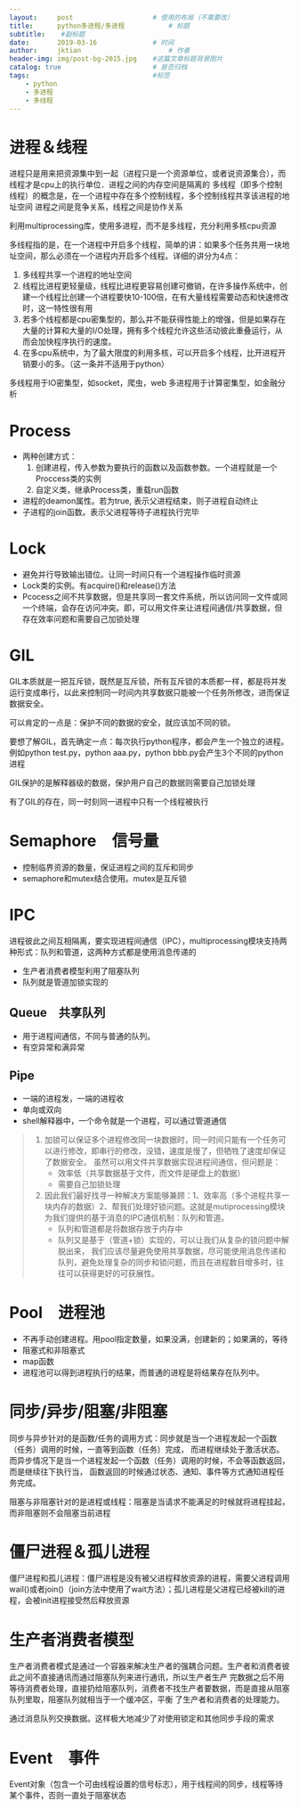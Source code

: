 ```yaml
---
layout:     post   				    # 使用的布局（不需要改）
title:      python多进程/多进程			# 标题 
subtitle:  	 #副标题
date:       2019-03-16				# 时间
author:     jktian 						# 作者
header-img: img/post-bg-2015.jpg 	#这篇文章标题背景图片
catalog: true 						# 是否归档
tags:								#标签
    - python
    - 多进程
    - 多线程
---
```


# 进程＆线程
进程只是用来把资源集中到一起（进程只是一个资源单位，或者说资源集合），而线程才是cpu上的执行单位．进程之间的内存空间是隔离的
多线程（即多个控制线程）的概念是，在一个进程中存在多个控制线程，多个控制线程共享该进程的地址空间
进程之间是竞争关系，线程之间是协作关系

利用multiprocessing库，使用多进程，而不是多线程，充分利用多核cpu资源

多线程指的是，在一个进程中开启多个线程，简单的讲：如果多个任务共用一块地址空间，那么必须在一个进程内开启多个线程。详细的讲分为4点： 
1. 多线程共享一个进程的地址空间 
2. 线程比进程更轻量级，线程比进程更容易创建可撤销，在许多操作系统中，创建一个线程比创建一个进程要快10-100倍，在有大量线程需要动态和快速修改时，这一特性很有用 
3. 若多个线程都是cpu密集型的，那么并不能获得性能上的增强，但是如果存在大量的计算和大量的I/O处理，拥有多个线程允许这些活动彼此重叠运行，从而会加快程序执行的速度。 
4. 在多cpu系统中，为了最大限度的利用多核，可以开启多个线程，比开进程开销要小的多。（这一条并不适用于python）

多线程用于IO密集型，如socket，爬虫，web
多进程用于计算密集型，如金融分析

# Process
 - 两种创建方式：
     1. 创建进程，传入参数为要执行的函数以及函数参数。一个进程就是一个Proccess类的实例
     2. 自定义类，继承Process类，重载run函数
 - 进程的deamon属性。若为true, 表示父进程结束，则子进程自动终止
 - 子进程的join函数。表示父进程等待子进程执行完毕

# Lock
 - 避免并行导致输出错位。让同一时间只有一个进程操作临时资源
 - Lock类的实例。有acquire()和release()方法
 - Pcocess之间不共享数据，但是共享同一套文件系统，所以访问同一文件或同一个终端，会存在访问冲突。即，可以用文件来让进程间通信/共享数据，但存在效率问题和需要自己加锁处理

# GIL
GIL本质就是一把互斥锁，既然是互斥锁，所有互斥锁的本质都一样，都是将并发运行变成串行，以此来控制同一时间内共享数据只能被一个任务所修改，进而保证数据安全。

可以肯定的一点是：保护不同的数据的安全，就应该加不同的锁。

要想了解GIL，首先确定一点：每次执行python程序，都会产生一个独立的进程。例如python test.py，python aaa.py，python bbb.py会产生3个不同的python进程

GIL保护的是解释器级的数据，保护用户自己的数据则需要自己加锁处理

有了GIL的存在，同一时刻同一进程中只有一个线程被执行

# Semaphore　信号量
- 控制临界资源的数量，保证进程之间的互斥和同步
- semaphore和mutex结合使用。mutex是互斥锁

#  IPC
进程彼此之间互相隔离，要实现进程间通信（IPC），multiprocessing模块支持两种形式：队列和管道，这两种方式都是使用消息传递的
- 生产者消费者模型利用了阻塞队列
- 队列就是管道加锁实现的
## Queue　共享队列
- 用于进程间通信，不同与普通的队列。
- 有空异常和满异常
## Pipe
- 一端的进程发，一端的进程收
- 单向或双向
- shell解释器中，一个命令就是一个进程，可以通过管道通信

> 1. 加锁可以保证多个进程修改同一块数据时，同一时间只能有一个任务可以进行修改，即串行的修改，没错，速度是慢了，但牺牲了速度却保证了数据安全。
>   虽然可以用文件共享数据实现进程间通信，但问题是：
>    - 效率低（共享数据基于文件，而文件是硬盘上的数据）
>    - 需要自己加锁处理
> 2. 因此我们最好找寻一种解决方案能够兼顾：1、效率高（多个进程共享一块内存的数据）2、帮我们处理好锁问题。这就是mutiprocessing模块为我们提供的基于消息的IPC通信机制：队列和管道。
>     - 队列和管道都是将数据存放于内存中
>     - 队列又是基于（管道+锁）实现的，可以让我们从复杂的锁问题中解脱出来，
>     我们应该尽量避免使用共享数据，尽可能使用消息传递和队列，避免处理复杂的同步和锁问题，而且在进程数目增多时，往往可以获得更好的可获展性。

# Pool　进程池
 - 不再手动创建进程。用pool指定数量，如果没满，创建新的；如果满的，等待
 - 阻塞式和非阻塞式
 - map函数
 - 进程池可以得到进程执行的结果，而普通的进程是将结果存在队列中。

# 同步/异步/阻塞/非阻塞
同步与异步针对的是函数/任务的调用方式：同步就是当一个进程发起一个函数（任务）调用的时候，一直等到函数（任务）完成，
而进程继续处于激活状态。而异步情况下是当一个进程发起一个函数（任务）调用的时候，不会等函数返回，而是继续往下执行当，
函数返回的时候通过状态、通知、事件等方式通知进程任务完成。

阻塞与非阻塞针对的是进程或线程：阻塞是当请求不能满足的时候就将进程挂起，而非阻塞则不会阻塞当前进程

# 僵尸进程＆孤儿进程
僵尸进程和孤儿进程：僵尸进程是没有被父进程释放资源的进程，需要父进程调用wail()或者join()（join方法中使用了wait方法）；孤儿进程是父进程已经被kill的进程，会被init进程接受然后释放资源

# 生产者消费者模型
生产者消费者模式是通过一个容器来解决生产者的强耦合问题。生产者和消费者彼此之间不直接通讯而通过阻塞队列来进行通讯，所以生产者生产
完数据之后不用等待消费者处理，直接扔给阻塞队列，消费者不找生产者要数据，而是直接从阻塞队列里取，阻塞队列就相当于一个缓冲区，平衡
了生产者和消费者的处理能力。

通过消息队列交换数据。这样极大地减少了对使用锁定和其他同步手段的需求

# Event　事件
Event对象（包含一个可由线程设置的信号标志），用于线程间的同步，线程等待某个事件，否则一直处于阻塞状态